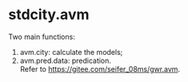 # stdcity.avm  
Two main functions:  
1) avm.city: calculate the models;  
2) avm.pred.data: predication.  
Refer to https://gitee.com/seifer_08ms/gwr.avm.
